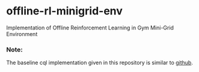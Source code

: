 # offline-rl-minigrid-env
Implementation of Offline Reinforcement Learning in Gym Mini-Grid Environment

### Note:
The baseline cql implementation given in this repository is similar to [github](https://github.com/lcswillems/torch-rl).
